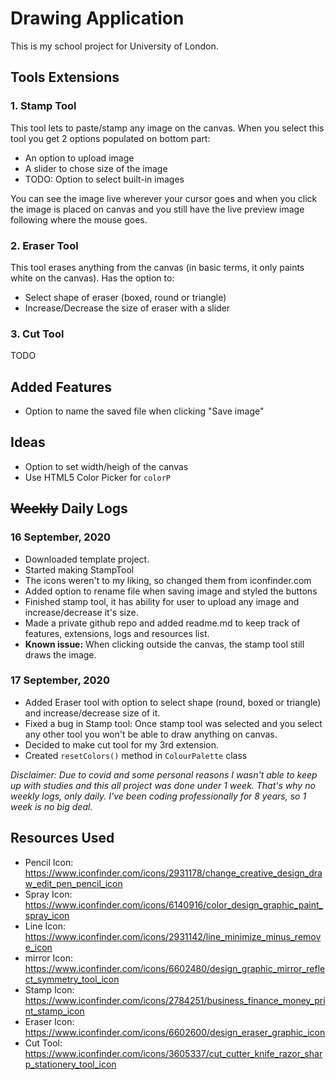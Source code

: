# Drawing Application
This is my school project for University of London.

## Tools Extensions
### 1. Stamp Tool
This tool lets to paste/stamp any image on the canvas. When you select this tool you get 2 options populated on bottom part:
 - An option to upload image
 - A slider to chose size of the image
 - TODO: Option to select built-in images

You can see the image live wherever your cursor goes and when you click the image is placed on canvas and you still have the live preview image following where the mouse goes.

### 2. Eraser Tool
This tool erases anything from the canvas (in basic terms, it only paints white on the canvas). Has the option to:
 - Select shape of eraser (boxed, round or triangle)
 - Increase/Decrease the size of eraser with a slider


### 3. Cut Tool
TODO

## Added Features
 - Option to name the saved file when clicking "Save image"

## Ideas
 - Option to set width/heigh of the canvas
 - Use HTML5 Color Picker for `colorP`



## ~~Weekly~~ Daily Logs

### 16 September, 2020
 - Downloaded template project.
 - Started making StampTool
 - The icons weren't to my liking, so changed them from iconfinder.com
 - Added option to rename file when saving image and styled the buttons
 - Finished stamp tool, it has ability for user to upload any image and increase/decrease it's size.
 - Made a private github repo and added readme.md to keep track of features, extensions, logs and resources list.
 - **Known issue:** When clicking outside the canvas, the stamp tool still draws the image.

### 17 September, 2020
 - Added Eraser tool with option to select shape (round, boxed or triangle) and increase/decrease size of it.
 - Fixed a bug in Stamp tool: Once stamp tool was selected and you select any other tool you won't be able to draw anything on canvas.
 - Decided to make cut tool for my 3rd extension.
 - Created `resetColors()` method in `ColourPalette` class
 


_Disclaimer: Due to covid and some personal reasons I wasn't able to keep up with studies and this all project was done under 1 week. That's why no weekly logs, only daily. I've been coding professionally for 8 years, so 1 week is no big deal._

## Resources Used
 - Pencil Icon: https://www.iconfinder.com/icons/2931178/change_creative_design_draw_edit_pen_pencil_icon
 - Spray Icon: https://www.iconfinder.com/icons/6140916/color_design_graphic_paint_spray_icon
 - Line Icon: https://www.iconfinder.com/icons/2931142/line_minimize_minus_remove_icon
 - mirror Icon: https://www.iconfinder.com/icons/6602480/design_graphic_mirror_reflect_symmetry_tool_icon
 - Stamp Icon: https://www.iconfinder.com/icons/2784251/business_finance_money_print_stamp_icon
 - Eraser Icon: https://www.iconfinder.com/icons/6602600/design_eraser_graphic_icon
 - Cut Tool: https://www.iconfinder.com/icons/3605337/cut_cutter_knife_razor_sharp_stationery_tool_icon